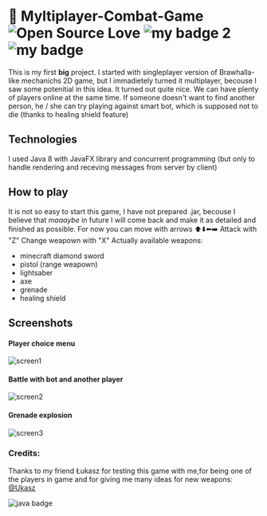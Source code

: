 # :pizza: Myltiplayer-Combat-Game ![Open Source Love](https://badges.frapsoft.com/os/mit/mit.svg?v=102) ![my badge 2](https://img.shields.io/badge/special_feature-multiplayer-pink) ![my badge](https://img.shields.io/badge/status-frozen-lightblue) 
This is my first **big** project. I started with singleplayer version of Brawhalla-like mechanichs 2D game, but I immadietely turned it multiplayer, becouse I saw some potenitial in this idea. It turned out quite nice. We can have plenty of players online at the same time. If someone doesn't want to find another person, he / she can try playing against smart bot, which is supposed not to die (thanks to healing shield feature)
## Technologies 
I used Java 8 with JavaFX library and concurrent programming (but only to handle rendering and receving messages from server by client)
## How to play
It is not so easy to start this game, I have not prepared .jar, becouse I believe that *maaaybe* in future I will come back and make it as detailed and finished as possible.
For now you can move with arrows :arrow_up::arrow_down::arrow_left::arrow_right:
Attack with "Z"
Change weapown with "X"
Actually available weapons: 
- minecraft diamond sword
- pistol (range weapown)
- lightsaber
- axe
- grenade
- healing shield
## Screenshots
#### Player choice menu
![screen1](https://github.com/wasyl078/Multiplayer-Combat-Game/blob/master/MCG_Client/obrazki/mcg1.png)

#### Battle with bot and another player
![screen2](https://github.com/wasyl078/Multiplayer-Combat-Game/blob/master/MCG_Client/obrazki/mcg2.png)

#### Grenade explosion
![screen3](https://github.com/wasyl078/Multiplayer-Combat-Game/blob/master/MCG_Client/obrazki/mcg3.png)

### Credits:
Thanks to my friend Łukasz for testing this game with me,for being one of the players in game and for giving me many ideas for new weapons:  [@Ukasz](https://github.com/Ukasz09)
 
![java badge](https://forthebadge.com/images/badges/made-with-java.svg)
